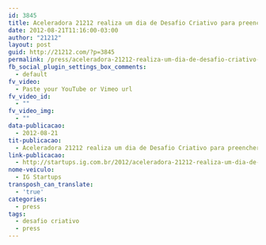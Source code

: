 ```yaml
---
id: 3845
title: Aceleradora 21212 realiza um dia de Desafio Criativo para preencher vagas em 5 startups
date: 2012-08-21T11:16:00-03:00
author: "21212"
layout: post
guid: http://21212.com/?p=3845
permalink: /press/aceleradora-21212-realiza-um-dia-de-desafio-criativo-para-preencher-vagas-em-5-startups/
fb_social_plugin_settings_box_comments:
  - default
fv_video:
  - Paste your YouTube or Vimeo url
fv_video_id:
  - ""
fv_video_img:
  - ""
data-publicacao:
  - 2012-08-21
tit-publicacao:
  - Aceleradora 21212 realiza um dia de Desafio Criativo para preencher vagas em 5 startups
link-publicacao:
  - http://startups.ig.com.br/2012/aceleradora-21212-realiza-um-dia-de-desafio-criativo-para-preencher-vagas-em-5-startups/
nome-veiculo:
  - IG Startups
transposh_can_translate:
  - 'true'
categories:
  - press
tags:
  - desafio criativo
  - press
---
```

